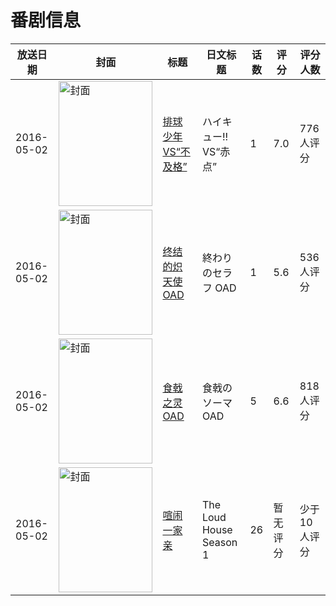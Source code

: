 # 番剧信息

|放送日期|封面|标题|日文标题|话数|评分|评分人数|
|---|---|---|---|---|---|---|
|2016-05-02|<img src="//lain.bgm.tv/pic/cover/c/7c/67/144852_zpkc3.jpg" alt="封面" style="width:150px;height:200px;object-fit:cover;">|[排球少年 VS“不及格”](https://bangumi.tv/subject/144852)|ハイキュー!! VS“赤点”|1|7.0|776人评分|
|2016-05-02|<img src="//lain.bgm.tv/pic/cover/c/da/55/148096_Dzdz5.jpg" alt="封面" style="width:150px;height:200px;object-fit:cover;">|[终结的炽天使 OAD](https://bangumi.tv/subject/148096)|終わりのセラフ OAD|1|5.6|536人评分|
|2016-05-02|<img src="//lain.bgm.tv/pic/cover/c/a1/58/148098_al7dD.jpg" alt="封面" style="width:150px;height:200px;object-fit:cover;">|[食戟之灵 OAD](https://bangumi.tv/subject/148098)|食戟のソーマ OAD|5|6.6|818人评分|
|2016-05-02|<img src="//lain.bgm.tv/pic/cover/c/79/1c/193267_RQl9F.jpg" alt="封面" style="width:150px;height:200px;object-fit:cover;">|[喧闹一家亲](https://bangumi.tv/subject/193267)|The Loud House Season 1|26|暂无评分|少于10人评分|
